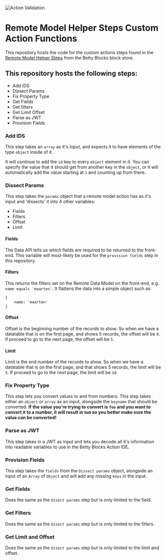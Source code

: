 ![Action Validation](https://github.com/betty-services/Remote-Model-Helper-Steps-Custom-Action-Functions/actions/workflows/main.yml/badge.svg?event=push)

# Remote Model Helper Steps Custom Action Functions

This repository hosts the code for the custom actions steps found in the [Remote Model Helper Steps](https://my.bettyblocks.com/block-store/blockId/) from the Betty Blocks block store.

## This repository hosts the following steps:

- Add IDS
- Dissect Params
- Fix Property Type
- Get Fields
- Get filters
- Get Limit Offset
- Parse as JWT
- Provision Fields

### Add IDS

This step takes an `array` as it's input, and expects it to have elements of the type `object` inside of it.

It will continue to add the `id` key to every `object` element in it. You can specify the value that it should get from another key in the `object`, or it will automatically add the value starting at `1` and counting up from there.

### Dissect Params

This step takes the `params` object that a remote model action has as it's input and 'dissects' it into 4 other variables:

- Fields
- Filters
- Offset
- Limit

#### Fields

The Data API tells us which fields are required to be returned to the front-end. This variable will most-likely be used for the `provision fields` step in this repository.

#### Filters

This returns the filters set on the Remote Data Model on the front-end, e.g. `name equals 'maarten'`. It flattens the data into a simple object such as:

```
{
    name: 'maarten'
}
```

#### Offset

Offset is the beginning number of the records to show.
So when we have a datatable that is on the first page, and shows 5 records, the offset will be `0`. If proceed to go to the next page, the offset will be `5`.

#### Limit

Limit is the end number of the records to show.
So when we have a datatable that is on the first page, and that shows 5 records, the limit will be `5`. If proceed to go to the next page, the limit will be `10`.

### Fix Property Type

This step lets you convert values to and from numbers.
This step takes either an `object` or `array` as an input, alongside the `keyname` that should be converted.
**If the value you're trying to convert is `foo` and you want to convert it to a number, it will result in `NaN` so you better make sure the value can be converted!**

### Parse as JWT

This step takes in a JWT as input and lets you decode all it's information into readable variables to use in the Betty Blocks Action IDE.

### Provision Fields

This step takes the `fields` from the `Dissect params` object, alongside an input of an `Array` of `Object` and will add any missing `keys` in the input.

### Get Fields

Does the same as the `disect params` step but is only limited to the field.

### Get Filters

Does the same as the `disect params` step but is only limited to the fitlers.

### Get Limit and Offset

Does the same as the `disect params` step but is only limited to the limit and offset.
